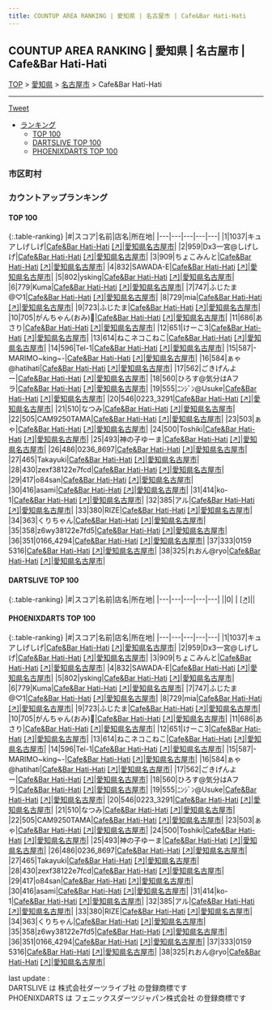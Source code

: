```yaml
---
title: COUNTUP AREA RANKING | 愛知県 | 名古屋市 | Cafe&Bar Hati-Hati
---
```

## COUNTUP AREA RANKING | 愛知県 | 名古屋市 | Cafe&Bar Hati-Hati

[TOP](/darts/rank/) > [愛知県](/darts/rank/愛知県/) > [名古屋市](/darts/rank/愛知県/名古屋市/) > Cafe&Bar Hati-Hati

___

<a href="https://twitter.com/share?ref_src=twsrc%5Etfw" data-text="COUNTUP AREA RANKING | 愛知県名古屋市Cafe&Bar Hati-Hati" class="twitter-share-button" data-hashtags="DARTSLIVE,PHOENIXDARTS,darts,ダーツ" data-show-count="false">Tweet</a>

* [ランキング](#カウントアップランキング)
    * [TOP 100](#top-100)
    * [DARTSLIVE TOP 100](#dartslive-top-100)
    * [PHOENIXDARTS TOP 100](#phoenixdarts-top-100)

### 市区町村

<ul>

</ul>

### カウントアップランキング

#### TOP 100



{:.table-ranking}
|#|スコア|名前|店名|所在地|
|---|---|---|---|---|
|1|1037|<span class="rank-name-pd">キュアしげしげ</span>|<a href="/darts/rank/shops/90407.html">Cafe&Bar Hati-Hati</a> <a href="https://vs.phoenixdarts.com/jp/shop/shopDetailInfo/s_90407?s_seq=90407">[↗]</a>|<a href="/darts/rank/愛知県/名古屋市">愛知県名古屋市</a>|
|2|959|<span class="rank-name-pd">Dx3一宮@しげしげ</span>|<a href="/darts/rank/shops/90407.html">Cafe&Bar Hati-Hati</a> <a href="https://vs.phoenixdarts.com/jp/shop/shopDetailInfo/s_90407?s_seq=90407">[↗]</a>|<a href="/darts/rank/愛知県/名古屋市">愛知県名古屋市</a>|
|3|909|<span class="rank-name-pd">ちょこみんと</span>|<a href="/darts/rank/shops/90407.html">Cafe&Bar Hati-Hati</a> <a href="https://vs.phoenixdarts.com/jp/shop/shopDetailInfo/s_90407?s_seq=90407">[↗]</a>|<a href="/darts/rank/愛知県/名古屋市">愛知県名古屋市</a>|
|4|832|<span class="rank-name-pd">SAWADA-E</span>|<a href="/darts/rank/shops/90407.html">Cafe&Bar Hati-Hati</a> <a href="https://vs.phoenixdarts.com/jp/shop/shopDetailInfo/s_90407?s_seq=90407">[↗]</a>|<a href="/darts/rank/愛知県/名古屋市">愛知県名古屋市</a>|
|5|802|<span class="rank-name-pd">ysking</span>|<a href="/darts/rank/shops/90407.html">Cafe&Bar Hati-Hati</a> <a href="https://vs.phoenixdarts.com/jp/shop/shopDetailInfo/s_90407?s_seq=90407">[↗]</a>|<a href="/darts/rank/愛知県/名古屋市">愛知県名古屋市</a>|
|6|779|<span class="rank-name-pd">Kuma</span>|<a href="/darts/rank/shops/90407.html">Cafe&Bar Hati-Hati</a> <a href="https://vs.phoenixdarts.com/jp/shop/shopDetailInfo/s_90407?s_seq=90407">[↗]</a>|<a href="/darts/rank/愛知県/名古屋市">愛知県名古屋市</a>|
|7|747|<span class="rank-name-pd">ふじたま@♡1</span>|<a href="/darts/rank/shops/90407.html">Cafe&Bar Hati-Hati</a> <a href="https://vs.phoenixdarts.com/jp/shop/shopDetailInfo/s_90407?s_seq=90407">[↗]</a>|<a href="/darts/rank/愛知県/名古屋市">愛知県名古屋市</a>|
|8|729|<span class="rank-name-pd">mia</span>|<a href="/darts/rank/shops/90407.html">Cafe&Bar Hati-Hati</a> <a href="https://vs.phoenixdarts.com/jp/shop/shopDetailInfo/s_90407?s_seq=90407">[↗]</a>|<a href="/darts/rank/愛知県/名古屋市">愛知県名古屋市</a>|
|9|723|<span class="rank-name-pd">ふじたま</span>|<a href="/darts/rank/shops/90407.html">Cafe&Bar Hati-Hati</a> <a href="https://vs.phoenixdarts.com/jp/shop/shopDetailInfo/s_90407?s_seq=90407">[↗]</a>|<a href="/darts/rank/愛知県/名古屋市">愛知県名古屋市</a>|
|10|705|<span class="rank-name-pd">がんちゃん(おみ)🐡</span>|<a href="/darts/rank/shops/90407.html">Cafe&Bar Hati-Hati</a> <a href="https://vs.phoenixdarts.com/jp/shop/shopDetailInfo/s_90407?s_seq=90407">[↗]</a>|<a href="/darts/rank/愛知県/名古屋市">愛知県名古屋市</a>|
|11|686|<span class="rank-name-pd">あさり</span>|<a href="/darts/rank/shops/90407.html">Cafe&Bar Hati-Hati</a> <a href="https://vs.phoenixdarts.com/jp/shop/shopDetailInfo/s_90407?s_seq=90407">[↗]</a>|<a href="/darts/rank/愛知県/名古屋市">愛知県名古屋市</a>|
|12|651|<span class="rank-name-pd">けーこ3</span>|<a href="/darts/rank/shops/90407.html">Cafe&Bar Hati-Hati</a> <a href="https://vs.phoenixdarts.com/jp/shop/shopDetailInfo/s_90407?s_seq=90407">[↗]</a>|<a href="/darts/rank/愛知県/名古屋市">愛知県名古屋市</a>|
|13|614|<span class="rank-name-pd">ねこネコこねこ</span>|<a href="/darts/rank/shops/90407.html">Cafe&Bar Hati-Hati</a> <a href="https://vs.phoenixdarts.com/jp/shop/shopDetailInfo/s_90407?s_seq=90407">[↗]</a>|<a href="/darts/rank/愛知県/名古屋市">愛知県名古屋市</a>|
|14|596|<span class="rank-name-pd">Tel-1</span>|<a href="/darts/rank/shops/90407.html">Cafe&Bar Hati-Hati</a> <a href="https://vs.phoenixdarts.com/jp/shop/shopDetailInfo/s_90407?s_seq=90407">[↗]</a>|<a href="/darts/rank/愛知県/名古屋市">愛知県名古屋市</a>|
|15|587|<span class="rank-name-pd">-MARIMO~king~-</span>|<a href="/darts/rank/shops/90407.html">Cafe&Bar Hati-Hati</a> <a href="https://vs.phoenixdarts.com/jp/shop/shopDetailInfo/s_90407?s_seq=90407">[↗]</a>|<a href="/darts/rank/愛知県/名古屋市">愛知県名古屋市</a>|
|16|584|<span class="rank-name-pd">ぁゃ@hatihati</span>|<a href="/darts/rank/shops/90407.html">Cafe&Bar Hati-Hati</a> <a href="https://vs.phoenixdarts.com/jp/shop/shopDetailInfo/s_90407?s_seq=90407">[↗]</a>|<a href="/darts/rank/愛知県/名古屋市">愛知県名古屋市</a>|
|17|562|<span class="rank-name-pd">ごきげんよー</span>|<a href="/darts/rank/shops/90407.html">Cafe&Bar Hati-Hati</a> <a href="https://vs.phoenixdarts.com/jp/shop/shopDetailInfo/s_90407?s_seq=90407">[↗]</a>|<a href="/darts/rank/愛知県/名古屋市">愛知県名古屋市</a>|
|18|560|<span class="rank-name-pd">ひろす@気分はAフラ</span>|<a href="/darts/rank/shops/90407.html">Cafe&Bar Hati-Hati</a> <a href="https://vs.phoenixdarts.com/jp/shop/shopDetailInfo/s_90407?s_seq=90407">[↗]</a>|<a href="/darts/rank/愛知県/名古屋市">愛知県名古屋市</a>|
|19|555|<span class="rank-name-pd">ﾆﾝｼﾞﾝ@Usuke</span>|<a href="/darts/rank/shops/90407.html">Cafe&Bar Hati-Hati</a> <a href="https://vs.phoenixdarts.com/jp/shop/shopDetailInfo/s_90407?s_seq=90407">[↗]</a>|<a href="/darts/rank/愛知県/名古屋市">愛知県名古屋市</a>|
|20|546|<span class="rank-name-pd">0223_3291</span>|<a href="/darts/rank/shops/90407.html">Cafe&Bar Hati-Hati</a> <a href="https://vs.phoenixdarts.com/jp/shop/shopDetailInfo/s_90407?s_seq=90407">[↗]</a>|<a href="/darts/rank/愛知県/名古屋市">愛知県名古屋市</a>|
|21|510|<span class="rank-name-pd">なつみ</span>|<a href="/darts/rank/shops/90407.html">Cafe&Bar Hati-Hati</a> <a href="https://vs.phoenixdarts.com/jp/shop/shopDetailInfo/s_90407?s_seq=90407">[↗]</a>|<a href="/darts/rank/愛知県/名古屋市">愛知県名古屋市</a>|
|22|505|<span class="rank-name-pd">CAM9250TAMA</span>|<a href="/darts/rank/shops/90407.html">Cafe&Bar Hati-Hati</a> <a href="https://vs.phoenixdarts.com/jp/shop/shopDetailInfo/s_90407?s_seq=90407">[↗]</a>|<a href="/darts/rank/愛知県/名古屋市">愛知県名古屋市</a>|
|23|503|<span class="rank-name-pd">ぁゃ</span>|<a href="/darts/rank/shops/90407.html">Cafe&Bar Hati-Hati</a> <a href="https://vs.phoenixdarts.com/jp/shop/shopDetailInfo/s_90407?s_seq=90407">[↗]</a>|<a href="/darts/rank/愛知県/名古屋市">愛知県名古屋市</a>|
|24|500|<span class="rank-name-pd">Toshiki</span>|<a href="/darts/rank/shops/90407.html">Cafe&Bar Hati-Hati</a> <a href="https://vs.phoenixdarts.com/jp/shop/shopDetailInfo/s_90407?s_seq=90407">[↗]</a>|<a href="/darts/rank/愛知県/名古屋市">愛知県名古屋市</a>|
|25|493|<span class="rank-name-pd">神の子ゆーま</span>|<a href="/darts/rank/shops/90407.html">Cafe&Bar Hati-Hati</a> <a href="https://vs.phoenixdarts.com/jp/shop/shopDetailInfo/s_90407?s_seq=90407">[↗]</a>|<a href="/darts/rank/愛知県/名古屋市">愛知県名古屋市</a>|
|26|486|<span class="rank-name-pd">0236_8697</span>|<a href="/darts/rank/shops/90407.html">Cafe&Bar Hati-Hati</a> <a href="https://vs.phoenixdarts.com/jp/shop/shopDetailInfo/s_90407?s_seq=90407">[↗]</a>|<a href="/darts/rank/愛知県/名古屋市">愛知県名古屋市</a>|
|27|465|<span class="rank-name-pd">Takayuki</span>|<a href="/darts/rank/shops/90407.html">Cafe&Bar Hati-Hati</a> <a href="https://vs.phoenixdarts.com/jp/shop/shopDetailInfo/s_90407?s_seq=90407">[↗]</a>|<a href="/darts/rank/愛知県/名古屋市">愛知県名古屋市</a>|
|28|430|<span class="rank-name-pd">zexf38122e7fcd</span>|<a href="/darts/rank/shops/90407.html">Cafe&Bar Hati-Hati</a> <a href="https://vs.phoenixdarts.com/jp/shop/shopDetailInfo/s_90407?s_seq=90407">[↗]</a>|<a href="/darts/rank/愛知県/名古屋市">愛知県名古屋市</a>|
|29|417|<span class="rank-name-pd">o84san</span>|<a href="/darts/rank/shops/90407.html">Cafe&Bar Hati-Hati</a> <a href="https://vs.phoenixdarts.com/jp/shop/shopDetailInfo/s_90407?s_seq=90407">[↗]</a>|<a href="/darts/rank/愛知県/名古屋市">愛知県名古屋市</a>|
|30|416|<span class="rank-name-pd">asami</span>|<a href="/darts/rank/shops/90407.html">Cafe&Bar Hati-Hati</a> <a href="https://vs.phoenixdarts.com/jp/shop/shopDetailInfo/s_90407?s_seq=90407">[↗]</a>|<a href="/darts/rank/愛知県/名古屋市">愛知県名古屋市</a>|
|31|414|<span class="rank-name-pd">ko-1</span>|<a href="/darts/rank/shops/90407.html">Cafe&Bar Hati-Hati</a> <a href="https://vs.phoenixdarts.com/jp/shop/shopDetailInfo/s_90407?s_seq=90407">[↗]</a>|<a href="/darts/rank/愛知県/名古屋市">愛知県名古屋市</a>|
|32|385|<span class="rank-name-pd">アル</span>|<a href="/darts/rank/shops/90407.html">Cafe&Bar Hati-Hati</a> <a href="https://vs.phoenixdarts.com/jp/shop/shopDetailInfo/s_90407?s_seq=90407">[↗]</a>|<a href="/darts/rank/愛知県/名古屋市">愛知県名古屋市</a>|
|33|380|<span class="rank-name-pd">RIZE</span>|<a href="/darts/rank/shops/90407.html">Cafe&Bar Hati-Hati</a> <a href="https://vs.phoenixdarts.com/jp/shop/shopDetailInfo/s_90407?s_seq=90407">[↗]</a>|<a href="/darts/rank/愛知県/名古屋市">愛知県名古屋市</a>|
|34|363|<span class="rank-name-pd">くりちゃん</span>|<a href="/darts/rank/shops/90407.html">Cafe&Bar Hati-Hati</a> <a href="https://vs.phoenixdarts.com/jp/shop/shopDetailInfo/s_90407?s_seq=90407">[↗]</a>|<a href="/darts/rank/愛知県/名古屋市">愛知県名古屋市</a>|
|35|358|<span class="rank-name-pd">z6wy38122e7fd5</span>|<a href="/darts/rank/shops/90407.html">Cafe&Bar Hati-Hati</a> <a href="https://vs.phoenixdarts.com/jp/shop/shopDetailInfo/s_90407?s_seq=90407">[↗]</a>|<a href="/darts/rank/愛知県/名古屋市">愛知県名古屋市</a>|
|36|351|<span class="rank-name-pd">0166_4294</span>|<a href="/darts/rank/shops/90407.html">Cafe&Bar Hati-Hati</a> <a href="https://vs.phoenixdarts.com/jp/shop/shopDetailInfo/s_90407?s_seq=90407">[↗]</a>|<a href="/darts/rank/愛知県/名古屋市">愛知県名古屋市</a>|
|37|333|<span class="rank-name-pd">0159 5316</span>|<a href="/darts/rank/shops/90407.html">Cafe&Bar Hati-Hati</a> <a href="https://vs.phoenixdarts.com/jp/shop/shopDetailInfo/s_90407?s_seq=90407">[↗]</a>|<a href="/darts/rank/愛知県/名古屋市">愛知県名古屋市</a>|
|38|325|<span class="rank-name-pd">れおん@ryo</span>|<a href="/darts/rank/shops/90407.html">Cafe&Bar Hati-Hati</a> <a href="https://vs.phoenixdarts.com/jp/shop/shopDetailInfo/s_90407?s_seq=90407">[↗]</a>|<a href="/darts/rank/愛知県/名古屋市">愛知県名古屋市</a>|


#### DARTSLIVE TOP 100



{:.table-ranking}
|#|スコア|名前|店名|所在地|
|---|---|---|---|---|
||0|<span class="rank-name-dl"> </span>|<a href="/darts/rank/shops/.html"></a> <a href="">[↗]</a>|<a href="/darts/rank//"></a>|


#### PHOENIXDARTS TOP 100



{:.table-ranking}
|#|スコア|名前|店名|所在地|
|---|---|---|---|---|
|1|1037|<span class="rank-name-pd">キュアしげしげ</span>|<a href="/darts/rank/shops/90407.html">Cafe&Bar Hati-Hati</a> <a href="https://vs.phoenixdarts.com/jp/shop/shopDetailInfo/s_90407?s_seq=90407">[↗]</a>|<a href="/darts/rank/愛知県/名古屋市">愛知県名古屋市</a>|
|2|959|<span class="rank-name-pd">Dx3一宮@しげしげ</span>|<a href="/darts/rank/shops/90407.html">Cafe&Bar Hati-Hati</a> <a href="https://vs.phoenixdarts.com/jp/shop/shopDetailInfo/s_90407?s_seq=90407">[↗]</a>|<a href="/darts/rank/愛知県/名古屋市">愛知県名古屋市</a>|
|3|909|<span class="rank-name-pd">ちょこみんと</span>|<a href="/darts/rank/shops/90407.html">Cafe&Bar Hati-Hati</a> <a href="https://vs.phoenixdarts.com/jp/shop/shopDetailInfo/s_90407?s_seq=90407">[↗]</a>|<a href="/darts/rank/愛知県/名古屋市">愛知県名古屋市</a>|
|4|832|<span class="rank-name-pd">SAWADA-E</span>|<a href="/darts/rank/shops/90407.html">Cafe&Bar Hati-Hati</a> <a href="https://vs.phoenixdarts.com/jp/shop/shopDetailInfo/s_90407?s_seq=90407">[↗]</a>|<a href="/darts/rank/愛知県/名古屋市">愛知県名古屋市</a>|
|5|802|<span class="rank-name-pd">ysking</span>|<a href="/darts/rank/shops/90407.html">Cafe&Bar Hati-Hati</a> <a href="https://vs.phoenixdarts.com/jp/shop/shopDetailInfo/s_90407?s_seq=90407">[↗]</a>|<a href="/darts/rank/愛知県/名古屋市">愛知県名古屋市</a>|
|6|779|<span class="rank-name-pd">Kuma</span>|<a href="/darts/rank/shops/90407.html">Cafe&Bar Hati-Hati</a> <a href="https://vs.phoenixdarts.com/jp/shop/shopDetailInfo/s_90407?s_seq=90407">[↗]</a>|<a href="/darts/rank/愛知県/名古屋市">愛知県名古屋市</a>|
|7|747|<span class="rank-name-pd">ふじたま@♡1</span>|<a href="/darts/rank/shops/90407.html">Cafe&Bar Hati-Hati</a> <a href="https://vs.phoenixdarts.com/jp/shop/shopDetailInfo/s_90407?s_seq=90407">[↗]</a>|<a href="/darts/rank/愛知県/名古屋市">愛知県名古屋市</a>|
|8|729|<span class="rank-name-pd">mia</span>|<a href="/darts/rank/shops/90407.html">Cafe&Bar Hati-Hati</a> <a href="https://vs.phoenixdarts.com/jp/shop/shopDetailInfo/s_90407?s_seq=90407">[↗]</a>|<a href="/darts/rank/愛知県/名古屋市">愛知県名古屋市</a>|
|9|723|<span class="rank-name-pd">ふじたま</span>|<a href="/darts/rank/shops/90407.html">Cafe&Bar Hati-Hati</a> <a href="https://vs.phoenixdarts.com/jp/shop/shopDetailInfo/s_90407?s_seq=90407">[↗]</a>|<a href="/darts/rank/愛知県/名古屋市">愛知県名古屋市</a>|
|10|705|<span class="rank-name-pd">がんちゃん(おみ)🐡</span>|<a href="/darts/rank/shops/90407.html">Cafe&Bar Hati-Hati</a> <a href="https://vs.phoenixdarts.com/jp/shop/shopDetailInfo/s_90407?s_seq=90407">[↗]</a>|<a href="/darts/rank/愛知県/名古屋市">愛知県名古屋市</a>|
|11|686|<span class="rank-name-pd">あさり</span>|<a href="/darts/rank/shops/90407.html">Cafe&Bar Hati-Hati</a> <a href="https://vs.phoenixdarts.com/jp/shop/shopDetailInfo/s_90407?s_seq=90407">[↗]</a>|<a href="/darts/rank/愛知県/名古屋市">愛知県名古屋市</a>|
|12|651|<span class="rank-name-pd">けーこ3</span>|<a href="/darts/rank/shops/90407.html">Cafe&Bar Hati-Hati</a> <a href="https://vs.phoenixdarts.com/jp/shop/shopDetailInfo/s_90407?s_seq=90407">[↗]</a>|<a href="/darts/rank/愛知県/名古屋市">愛知県名古屋市</a>|
|13|614|<span class="rank-name-pd">ねこネコこねこ</span>|<a href="/darts/rank/shops/90407.html">Cafe&Bar Hati-Hati</a> <a href="https://vs.phoenixdarts.com/jp/shop/shopDetailInfo/s_90407?s_seq=90407">[↗]</a>|<a href="/darts/rank/愛知県/名古屋市">愛知県名古屋市</a>|
|14|596|<span class="rank-name-pd">Tel-1</span>|<a href="/darts/rank/shops/90407.html">Cafe&Bar Hati-Hati</a> <a href="https://vs.phoenixdarts.com/jp/shop/shopDetailInfo/s_90407?s_seq=90407">[↗]</a>|<a href="/darts/rank/愛知県/名古屋市">愛知県名古屋市</a>|
|15|587|<span class="rank-name-pd">-MARIMO~king~-</span>|<a href="/darts/rank/shops/90407.html">Cafe&Bar Hati-Hati</a> <a href="https://vs.phoenixdarts.com/jp/shop/shopDetailInfo/s_90407?s_seq=90407">[↗]</a>|<a href="/darts/rank/愛知県/名古屋市">愛知県名古屋市</a>|
|16|584|<span class="rank-name-pd">ぁゃ@hatihati</span>|<a href="/darts/rank/shops/90407.html">Cafe&Bar Hati-Hati</a> <a href="https://vs.phoenixdarts.com/jp/shop/shopDetailInfo/s_90407?s_seq=90407">[↗]</a>|<a href="/darts/rank/愛知県/名古屋市">愛知県名古屋市</a>|
|17|562|<span class="rank-name-pd">ごきげんよー</span>|<a href="/darts/rank/shops/90407.html">Cafe&Bar Hati-Hati</a> <a href="https://vs.phoenixdarts.com/jp/shop/shopDetailInfo/s_90407?s_seq=90407">[↗]</a>|<a href="/darts/rank/愛知県/名古屋市">愛知県名古屋市</a>|
|18|560|<span class="rank-name-pd">ひろす@気分はAフラ</span>|<a href="/darts/rank/shops/90407.html">Cafe&Bar Hati-Hati</a> <a href="https://vs.phoenixdarts.com/jp/shop/shopDetailInfo/s_90407?s_seq=90407">[↗]</a>|<a href="/darts/rank/愛知県/名古屋市">愛知県名古屋市</a>|
|19|555|<span class="rank-name-pd">ﾆﾝｼﾞﾝ@Usuke</span>|<a href="/darts/rank/shops/90407.html">Cafe&Bar Hati-Hati</a> <a href="https://vs.phoenixdarts.com/jp/shop/shopDetailInfo/s_90407?s_seq=90407">[↗]</a>|<a href="/darts/rank/愛知県/名古屋市">愛知県名古屋市</a>|
|20|546|<span class="rank-name-pd">0223_3291</span>|<a href="/darts/rank/shops/90407.html">Cafe&Bar Hati-Hati</a> <a href="https://vs.phoenixdarts.com/jp/shop/shopDetailInfo/s_90407?s_seq=90407">[↗]</a>|<a href="/darts/rank/愛知県/名古屋市">愛知県名古屋市</a>|
|21|510|<span class="rank-name-pd">なつみ</span>|<a href="/darts/rank/shops/90407.html">Cafe&Bar Hati-Hati</a> <a href="https://vs.phoenixdarts.com/jp/shop/shopDetailInfo/s_90407?s_seq=90407">[↗]</a>|<a href="/darts/rank/愛知県/名古屋市">愛知県名古屋市</a>|
|22|505|<span class="rank-name-pd">CAM9250TAMA</span>|<a href="/darts/rank/shops/90407.html">Cafe&Bar Hati-Hati</a> <a href="https://vs.phoenixdarts.com/jp/shop/shopDetailInfo/s_90407?s_seq=90407">[↗]</a>|<a href="/darts/rank/愛知県/名古屋市">愛知県名古屋市</a>|
|23|503|<span class="rank-name-pd">ぁゃ</span>|<a href="/darts/rank/shops/90407.html">Cafe&Bar Hati-Hati</a> <a href="https://vs.phoenixdarts.com/jp/shop/shopDetailInfo/s_90407?s_seq=90407">[↗]</a>|<a href="/darts/rank/愛知県/名古屋市">愛知県名古屋市</a>|
|24|500|<span class="rank-name-pd">Toshiki</span>|<a href="/darts/rank/shops/90407.html">Cafe&Bar Hati-Hati</a> <a href="https://vs.phoenixdarts.com/jp/shop/shopDetailInfo/s_90407?s_seq=90407">[↗]</a>|<a href="/darts/rank/愛知県/名古屋市">愛知県名古屋市</a>|
|25|493|<span class="rank-name-pd">神の子ゆーま</span>|<a href="/darts/rank/shops/90407.html">Cafe&Bar Hati-Hati</a> <a href="https://vs.phoenixdarts.com/jp/shop/shopDetailInfo/s_90407?s_seq=90407">[↗]</a>|<a href="/darts/rank/愛知県/名古屋市">愛知県名古屋市</a>|
|26|486|<span class="rank-name-pd">0236_8697</span>|<a href="/darts/rank/shops/90407.html">Cafe&Bar Hati-Hati</a> <a href="https://vs.phoenixdarts.com/jp/shop/shopDetailInfo/s_90407?s_seq=90407">[↗]</a>|<a href="/darts/rank/愛知県/名古屋市">愛知県名古屋市</a>|
|27|465|<span class="rank-name-pd">Takayuki</span>|<a href="/darts/rank/shops/90407.html">Cafe&Bar Hati-Hati</a> <a href="https://vs.phoenixdarts.com/jp/shop/shopDetailInfo/s_90407?s_seq=90407">[↗]</a>|<a href="/darts/rank/愛知県/名古屋市">愛知県名古屋市</a>|
|28|430|<span class="rank-name-pd">zexf38122e7fcd</span>|<a href="/darts/rank/shops/90407.html">Cafe&Bar Hati-Hati</a> <a href="https://vs.phoenixdarts.com/jp/shop/shopDetailInfo/s_90407?s_seq=90407">[↗]</a>|<a href="/darts/rank/愛知県/名古屋市">愛知県名古屋市</a>|
|29|417|<span class="rank-name-pd">o84san</span>|<a href="/darts/rank/shops/90407.html">Cafe&Bar Hati-Hati</a> <a href="https://vs.phoenixdarts.com/jp/shop/shopDetailInfo/s_90407?s_seq=90407">[↗]</a>|<a href="/darts/rank/愛知県/名古屋市">愛知県名古屋市</a>|
|30|416|<span class="rank-name-pd">asami</span>|<a href="/darts/rank/shops/90407.html">Cafe&Bar Hati-Hati</a> <a href="https://vs.phoenixdarts.com/jp/shop/shopDetailInfo/s_90407?s_seq=90407">[↗]</a>|<a href="/darts/rank/愛知県/名古屋市">愛知県名古屋市</a>|
|31|414|<span class="rank-name-pd">ko-1</span>|<a href="/darts/rank/shops/90407.html">Cafe&Bar Hati-Hati</a> <a href="https://vs.phoenixdarts.com/jp/shop/shopDetailInfo/s_90407?s_seq=90407">[↗]</a>|<a href="/darts/rank/愛知県/名古屋市">愛知県名古屋市</a>|
|32|385|<span class="rank-name-pd">アル</span>|<a href="/darts/rank/shops/90407.html">Cafe&Bar Hati-Hati</a> <a href="https://vs.phoenixdarts.com/jp/shop/shopDetailInfo/s_90407?s_seq=90407">[↗]</a>|<a href="/darts/rank/愛知県/名古屋市">愛知県名古屋市</a>|
|33|380|<span class="rank-name-pd">RIZE</span>|<a href="/darts/rank/shops/90407.html">Cafe&Bar Hati-Hati</a> <a href="https://vs.phoenixdarts.com/jp/shop/shopDetailInfo/s_90407?s_seq=90407">[↗]</a>|<a href="/darts/rank/愛知県/名古屋市">愛知県名古屋市</a>|
|34|363|<span class="rank-name-pd">くりちゃん</span>|<a href="/darts/rank/shops/90407.html">Cafe&Bar Hati-Hati</a> <a href="https://vs.phoenixdarts.com/jp/shop/shopDetailInfo/s_90407?s_seq=90407">[↗]</a>|<a href="/darts/rank/愛知県/名古屋市">愛知県名古屋市</a>|
|35|358|<span class="rank-name-pd">z6wy38122e7fd5</span>|<a href="/darts/rank/shops/90407.html">Cafe&Bar Hati-Hati</a> <a href="https://vs.phoenixdarts.com/jp/shop/shopDetailInfo/s_90407?s_seq=90407">[↗]</a>|<a href="/darts/rank/愛知県/名古屋市">愛知県名古屋市</a>|
|36|351|<span class="rank-name-pd">0166_4294</span>|<a href="/darts/rank/shops/90407.html">Cafe&Bar Hati-Hati</a> <a href="https://vs.phoenixdarts.com/jp/shop/shopDetailInfo/s_90407?s_seq=90407">[↗]</a>|<a href="/darts/rank/愛知県/名古屋市">愛知県名古屋市</a>|
|37|333|<span class="rank-name-pd">0159 5316</span>|<a href="/darts/rank/shops/90407.html">Cafe&Bar Hati-Hati</a> <a href="https://vs.phoenixdarts.com/jp/shop/shopDetailInfo/s_90407?s_seq=90407">[↗]</a>|<a href="/darts/rank/愛知県/名古屋市">愛知県名古屋市</a>|
|38|325|<span class="rank-name-pd">れおん@ryo</span>|<a href="/darts/rank/shops/90407.html">Cafe&Bar Hati-Hati</a> <a href="https://vs.phoenixdarts.com/jp/shop/shopDetailInfo/s_90407?s_seq=90407">[↗]</a>|<a href="/darts/rank/愛知県/名古屋市">愛知県名古屋市</a>|


<div class="footer border-top border-gray-light mt-5 pt-3 text-right text-gray">
    last update : <span style="font-weight: italic" id="foot_last_modified"></span><br />
    DARTSLIVE は 株式会社ダーツライブ社 の登録商標です<br />
    PHOENIXDARTS は フェニックスダーツジャパン株式会社 の登録商標です<br />
</div>

<script src="https://cdnjs.cloudflare.com/ajax/libs/jquery.tablesorter/2.31.3/js/jquery.tablesorter.min.js" integrity="sha512-qzgd5cYSZcosqpzpn7zF2ZId8f/8CHmFKZ8j7mU4OUXTNRd5g+ZHBPsgKEwoqxCtdQvExE5LprwwPAgoicguNg==" crossorigin="anonymous" referrerpolicy="no-referrer"></script>
<link rel="stylesheet" href="https://cdnjs.cloudflare.com/ajax/libs/jquery.tablesorter/2.31.3/css/theme.default.min.css" integrity="sha512-wghhOJkjQX0Lh3NSWvNKeZ0ZpNn+SPVXX1Qyc9OCaogADktxrBiBdKGDoqVUOyhStvMBmJQ8ZdMHiR3wuEq8+w==" crossorigin="anonymous" referrerpolicy="no-referrer" />
<script>
$(function() {
    $(".table-ranking").tablesorter({sortList:[[0, 0]]});
    $("#foot_last_modified").text(formatDate(new Date(document.lastModified), 'yyyy-MM-dd HH:mm:ss'));
});
</script>

<script async src="https://platform.twitter.com/widgets.js" charset="utf-8"></script>